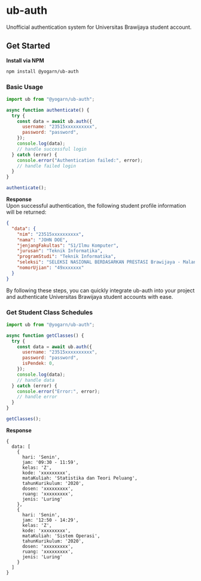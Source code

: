 # ub-auth

Unofficial authentication system for Universitas Brawijaya student account.

## Get Started

**Install via NPM**

```sh
npm install @yogarn/ub-auth
```

### Basic Usage

```js
import ub from "@yogarn/ub-auth";

async function authenticate() {
  try {
    const data = await ub.auth({
      username: "23515xxxxxxxxxx",
      password: "password",
    });
    console.log(data);
    // handle successful login
  } catch (error) {
    console.error("Authentication failed:", error);
    // handle failed login
  }
}

authenticate();
```

**Response**  
Upon successful authentication, the following student profile information will be returned:

```json
{
  "data": {
    "nim": "23515xxxxxxxxxx",
    "nama": "JOHN DOE",
    "jenjangFakultas": "S1/Ilmu Komputer",
    "jurusan": "Teknik Informatika",
    "programStudi": "Teknik Informatika",
    "seleksi": "SELEKSI NASIONAL BERDASARKAN PRESTASI Brawijaya - Malang",
    "nomorUjian": "49xxxxxxx"
  }
}
```

By following these steps, you can quickly integrate ub-auth into your project and authenticate Universitas Brawijaya student accounts with ease.

### Get Student Class Schedules

```js
import ub from "@yogarn/ub-auth";

async function getClasses() {
  try {
    const data = await ub.auth({
      username: "23515xxxxxxxxxx",
      password: "password",
      isPendek: 0,
    });
    console.log(data);
    // handle data
  } catch (error) {
    console.error("Error:", error);
    // handle error
  }
}

getClasses();
```

**Response**

```
{
  data: [
    {
      hari: 'Senin',
      jam: '09:30 - 11:59',
      kelas: 'Z',
      kode: 'xxxxxxxxx',
      mataKuliah: 'Statistika dan Teori Peluang',
      tahunKurikulum: '2020',
      dosen: 'xxxxxxxxx',
      ruang: 'xxxxxxxxx',
      jenis: 'Luring'
    },
    {
      hari: 'Senin',
      jam: '12:50 - 14:29',
      kelas: 'Z',
      kode: 'xxxxxxxxx',
      mataKuliah: 'Sistem Operasi',
      tahunKurikulum: '2020',
      dosen: 'xxxxxxxxx',
      ruang: 'xxxxxxxxx',
      jenis: 'Luring'
    }
  ]
}
```
